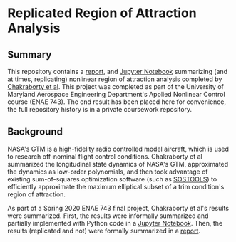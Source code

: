 # Replicated Region of Attraction Analysis

## Summary
This repository contains a [report](/Report/Carpinelli_ROA_Estimation.pdf), and [Jupyter Notebook](/Code/Carpinelli%20-%20ROA%20Estimation.pdf) summarizing (and at times, replicating) nonlinear region of attraction analysis completed by [Chakraborty et al](https://www.sciencedirect.com/science/article/abs/pii/S0967066110002595). This project was completed as part of the University of Maryland Aerospace Engineering Department's Applied Nonlinear Control course (ENAE 743). The end result has been placed here for convenience, the full repository history is in a private coursework repository.

## Background
NASA's GTM is a high-fidelity radio controlled model aircraft, which is used to research off-nominal flight control conditions. Chakraborty et al summarized the longitudinal state dynamics of NASA's GTM, approximated the dynamics as low-order polynomials, and then took advantage of existing sum-of-squares optimization software (such as [SOSTOOLS](https://www.cds.caltech.edu/sostools/)) to efficiently approximate the maximum elliptical subset of a trim condition's region of attraction.

As part of a Spring 2020 ENAE 743 final project, Chakraborty et al's results were summarized. First, the results were informally summarized and partially implemented with Python code in a [Jupyter Notebook](/Code/Carpinelli%20-%20ROA%20Estimation.pdf). Then, the results (replicated and not) were formally summarized in a [report](/Report/Carpinelli_ROA_Estimation.pdf).

